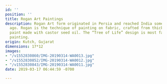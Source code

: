 ```yaml
---
id: ''
position: ''
title: Rogan Art Paintings
description: Rogan Art form originated in Persia and reached India some 400 years
  ago. Rogan is the technique of painting on fabric, crafted from thick brightly coloured
  paint made with castor seed oil. The “Tree of Life” design is most famous in Rogan
  painting.
origin: Kutch, Gujarat
dimensions: 17*12
images:
- "/v1552830860/IMG-20190314-WA0013.jpg"
- "/v1552830852/IMG-20190314-WA0012.jpg"
- "/v1552830843/IMG-20190314-WA0011.jpg"
date: 2019-03-17 06:44:59 -0700

---
```

